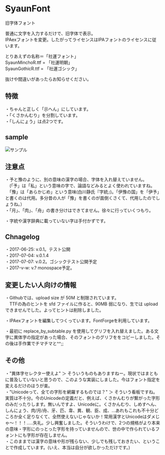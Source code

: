 # SyaunFont
旧字体フォント


普通に文字を入力するだけで、旧字体で表示。  
IPAexフォントを変更。したがってライセンスはIPAフォントのライセンスに従います。  

とりあえずの名称＝「社運フォント」  
SyaunMinchoR.ttf = 「社運明朝」  
SyaunGothicR.ttf = 「社運ゴシック」  

抜けや間違いがあったらお知らせください。  


## 特徴
・ちゃんと正しく「示へん」にしています。  
・「くさかんむり」を分割しています。  
・「しんにょう」は点2つです。  


## sample
![サンプル](https://user-images.githubusercontent.com/10948894/27830649-5afdc900-6102-11e7-8d7f-9d4c3df4f060.png "サンプル")


## 注意点
・予と豫のように、別の意味の漢字の場合、字体を入れ替えていません。  
　(「予」は「私」という意味の字で、論語などみるとよく使われていますね。  
　「豫」は「あらかじめ」という意味(白川静氏『字統』)。「伊豫の国」を「伊予」と書くのは代用。多分昔の人が「豫」を書くのが面倒くさくて、代用したのでしょうね。）  
・「月」、「肉」、「舟」の書き分けはできてません。徐々に行っていくつもり。  

・字統や漢字辞典に載っていない字は手付かずです。  



## Chnagelog
・2017-06-25: v.0.1。テスト公開  
・2017-07-04: v.0.1.4  
・2017-07-07: v.0.2。ゴシックテスト公開予定  
・2017-v-w: v.? monospace予定。  



## 変更したい人向けの情報
・Githubでは、upload size が 50M と制限されています。  
　TTFの為のヒントを sfd ファイルに作ると、90MB 弱になり、生では upload できませんでした。よってヒントは削除しました。  

・IPAexフォントを編集してつくっています。FontForgeを利用しています。  

・最初に replace_by_subtable.py を使用してグリフを入れ替えました。ある文字に異体字の指定があった場合、そのフォントのグリフををコピーしました。その後は手作業でチマチマと^^;;  



## その他
・"異体字セレクター使えよ" ＞ そういうものもありますねー。現状ではまともに普及していないと思うので、このような実装にしました。今はフォント指定を変えるだけのほうが楽。  
・"Unicodeって、全ての字形を網羅するものでは？" ＞ そういう看板ですね。実質は不十分。今のUnicodeの定義だと、例えば、くさかんむりが繋がった字形のみだったりします。無いんですよ、Unicodeに。くさかんむり、しめすへん、しんにょう、肉/月/舟、牙、匹、韋、異、観、臣、成、...あれもこれも不十分どころか全く足りなくて、全然使えないじゃないか！常用漢字とUnicodeはダメじゃ〜！！！.....失礼。少し興奮しました。そういうわけで、2つの規格がより本来の意味・字形にのっとった字形を持っていませんので、世の中で作られているフォントにも字形が存在しません。  
・このままでは漢字の意味や形が残らない、少しでも残しておきたい、ということで作成しています。(いえ、本当は自分が欲しかっただけです。)  

